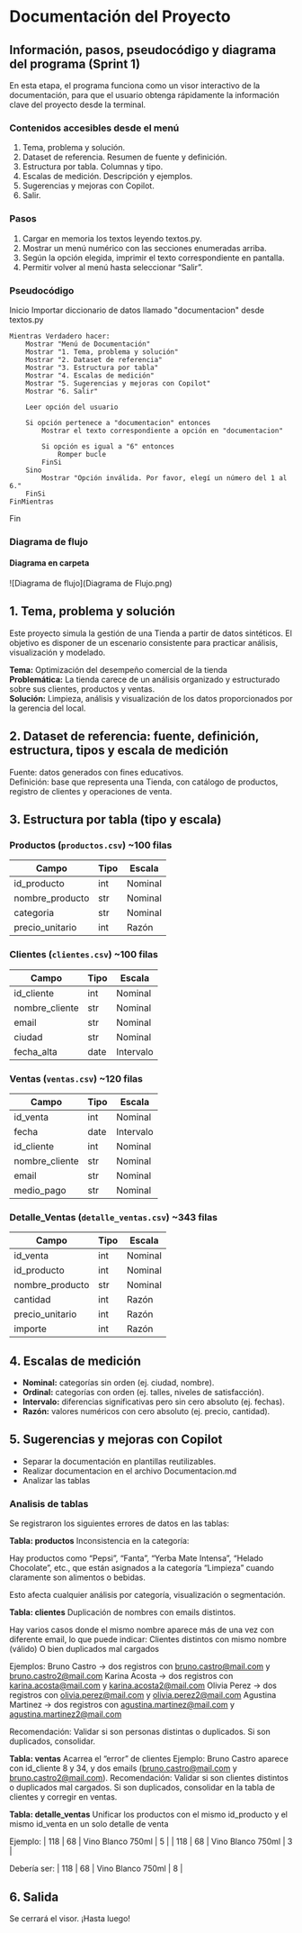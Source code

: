 # Documentación del Proyecto

## Información, pasos, pseudocódigo y diagrama del programa (Sprint 1)
En esta etapa, el programa funciona como un visor interactivo de la documentación, para que el usuario obtenga rápidamente la información clave del proyecto desde la terminal.

### Contenidos accesibles desde el menú
1. Tema, problema y solución.
2. Dataset de referencia. Resumen de fuente y definición.
3. Estructura por tabla. Columnas y tipo.
4. Escalas de medición. Descripción y ejemplos.
5. Sugerencias y mejoras con Copilot.
6. Salir.

### Pasos
1) Cargar en memoria los textos leyendo textos.py.
2) Mostrar un menú numérico con las secciones enumeradas arriba.
3) Según la opción elegida, imprimir el texto correspondiente en pantalla.
4) Permitir volver al menú hasta seleccionar “Salir”.

### Pseudocódigo
Inicio 
    Importar diccionario de datos llamado "documentacion" desde textos.py

    Mientras Verdadero hacer:
        Mostrar "Menú de Documentación"
        Mostrar "1. Tema, problema y solución"
        Mostrar "2. Dataset de referencia"
        Mostrar "3. Estructura por tabla"
        Mostrar "4. Escalas de medición"
        Mostrar "5. Sugerencias y mejoras con Copilot"
        Mostrar "6. Salir"

        Leer opción del usuario

        Si opción pertenece a "documentacion" entonces
            Mostrar el texto correspondiente a opción en "documentacion"

            Si opción es igual a "6" entonces
                Romper bucle
            FinSi
        Sino
            Mostrar "Opción inválida. Por favor, elegí un número del 1 al 6."
        FinSi
    FinMientras
Fin

### Diagrama de flujo
#### Diagrama en carpeta
![Diagrama de flujo](Diagrama de Flujo.png) 


## 1. Tema, problema y solución
Este proyecto simula la gestión de una Tienda a partir de datos sintéticos.
El objetivo es disponer de un escenario consistente para practicar análisis, visualización y modelado.

**Tema:** Optimización del desempeño comercial de la tienda  
**Problemática:** La tienda carece de un análisis organizado y estructurado sobre sus clientes, productos y ventas.  
**Solución:** Limpieza, análisis y visualización de los datos proporcionados por la gerencia del local.

## 2. Dataset de referencia: fuente, definición, estructura, tipos y escala de medición
Fuente: datos generados con fines educativos.  
Definición: base que representa una Tienda, con catálogo de productos, registro de clientes y operaciones de venta.

## 3. Estructura por tabla (tipo y escala)

### Productos (`productos.csv`)  ~100 filas
| Campo           | Tipo | Escala   |
|-----------------|------|----------|
| id_producto     | int  | Nominal  |
| nombre_producto | str  | Nominal  |
| categoria       | str  | Nominal  |
| precio_unitario | int  | Razón    |

### Clientes (`clientes.csv`)  ~100 filas
| Campo          | Tipo | Escala    |
|----------------|------|-----------|
| id_cliente     | int  | Nominal   |
| nombre_cliente | str  | Nominal   |
| email          | str  | Nominal   |
| ciudad         | str  | Nominal   |
| fecha_alta     | date | Intervalo |

### Ventas (`ventas.csv`)  ~120 filas
| Campo         | Tipo | Escala    |
|---------------|------|-----------|
| id_venta      | int  | Nominal   |
| fecha         | date | Intervalo |
| id_cliente    | int  | Nominal   |
| nombre_cliente| str  | Nominal   |
| email         | str  | Nominal   |
| medio_pago    | str  | Nominal   |

### Detalle_Ventas (`detalle_ventas.csv`)  ~343 filas
| Campo           | Tipo | Escala   |
|-----------------|------|----------|
| id_venta        | int  | Nominal  |
| id_producto     | int  | Nominal  |
| nombre_producto | str  | Nominal  |
| cantidad        | int  | Razón    |
| precio_unitario | int  | Razón    |
| importe         | int  | Razón    |


## 4. Escalas de medición
- **Nominal:** categorías sin orden (ej. ciudad, nombre).
- **Ordinal:** categorías con orden (ej. talles, niveles de satisfacción).
- **Intervalo:** diferencias significativas pero sin cero absoluto (ej. fechas).
- **Razón:** valores numéricos con cero absoluto (ej. precio, cantidad).

## 5. Sugerencias y mejoras con Copilot
- Separar la documentación en plantillas reutilizables.
- Realizar documentacion en el archivo Documentacion.md
- Analizar las tablas

### Analisis de tablas
Se registraron los siguientes errores de datos en las tablas:

**Tabla: productos**
Inconsistencia en la categoría:

Hay productos como “Pepsi”, “Fanta”, “Yerba Mate Intensa”, “Helado Chocolate”, etc., que están asignados a la categoría “Limpieza” cuando claramente son alimentos o bebidas.

Esto afecta cualquier análisis por categoría, visualización o segmentación.

**Tabla: clientes**
Duplicación de nombres con emails distintos.

Hay varios casos donde el mismo nombre aparece más de una vez con diferente email, lo que puede indicar:
Clientes distintos con mismo nombre (válido)
O bien duplicados mal cargados

Ejemplos:
Bruno Castro → dos registros con bruno.castro@mail.com y bruno.castro2@mail.com
Karina Acosta → dos registros con karina.acosta@mail.com y karina.acosta2@mail.com
Olivia Perez → dos registros con olivia.perez@mail.com y olivia.perez2@mail.com
Agustina Martinez → dos registros con agustina.martinez@mail.com y agustina.martinez2@mail.com

Recomendación: Validar si son personas distintas o duplicados. Si son duplicados, consolidar.

**Tabla: ventas**
Acarrea el “error” de clientes
Ejemplo:
Bruno Castro aparece con id_cliente 8 y 34, y dos emails (bruno.castro@mail.com y bruno.castro2@mail.com).
Recomendación: Validar si son clientes distintos o duplicados mal cargados. Si son duplicados, consolidar en la tabla de clientes y corregir en ventas.

**Tabla: detalle_ventas**
Unificar los productos con el mismo id_producto y el mismo id_venta en un solo detalle de venta

Ejemplo:
| 118 | 68 | Vino Blanco 750ml | 5 |
| 118 | 68 | Vino Blanco 750ml | 3 |

Debería ser:
| 118 | 68 | Vino Blanco 750ml | 8 |


## 6. Salida
Se cerrará el visor. ¡Hasta luego!
